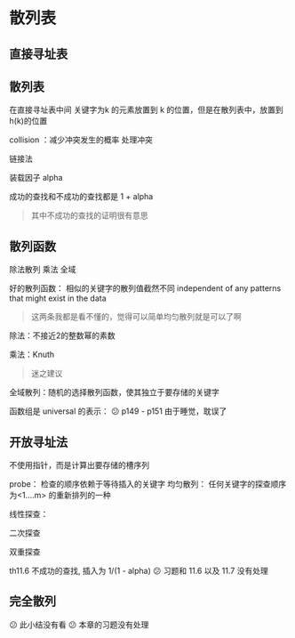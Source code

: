 # 散列表
## 直接寻址表

## 散列表
在直接寻址表中间 关键字为k 的元素放置到 k 的位置，但是在散列表中，放置到h(k)的位置

collision ：减少冲突发生的概率 处理冲突

链接法

装载因子 alpha

成功的查找和不成功的查找都是 1 + alpha
> 其中不成功的查找的证明很有意思


## 散列函数
除法散列
乘法
全域

好的散列函数： 相似的关键字的散列值截然不同 independent of any patterns that might exist in the data
> 这两条我都是看不懂的，觉得可以简单均匀散列就是可以了啊

除法：不接近2的整数幂的素数

乘法：Knuth
> 迷之建议

全域散列：随机的选择散列函数，使其独立于要存储的关键字

函数组是 universal 的表示：
:confused: p149 - p151 由于睡觉，耽误了

## 开放寻址法
不使用指针，而是计算出要存储的槽序列

probe： 检查的顺序依赖于等待插入的关键字
均匀散列： 任何关键字的探查顺序为<1....m> 的重新排列的一种

线性探查：

二次探查

双重探查

th11.6 不成功的查找, 插入为 1/(1 - alpha)
:confused: 习题和 11.6 以及 11.7 没有处理

## 完全散列
:confused: 此小结没有看
:confused: 本章的习题没有处理
